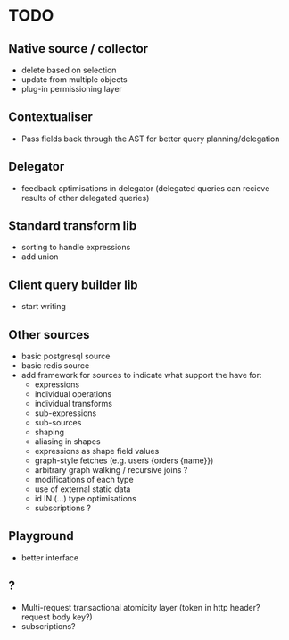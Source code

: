 # TODO

## Native source / collector

- delete based on selection
- update from multiple objects
- plug-in permissioning layer

## Contextualiser

- Pass fields back through the AST for better query planning/delegation

## Delegator

- feedback optimisations in delegator (delegated queries can recieve results of other delegated queries)

## Standard transform lib

- sorting to handle expressions
- add union

## Client query builder lib

- start writing

## Other sources

- basic postgresql source
- basic redis source
- add framework for sources to indicate what support the have for:
  - expressions
  - individual operations
  - individual transforms
  - sub-expressions
  - sub-sources
  - shaping
  - aliasing in shapes
  - expressions as shape field values
  - graph-style fetches (e.g. users {orders {name}})
  - arbitrary graph walking / recursive joins ?
  - modifications of each type
  - use of external static data
  - id IN (...) type optimisations
  - subscriptions ?

## Playground

- better interface

## ?

- Multi-request transactional atomicity layer (token in http header? request body key?)
- subscriptions?
